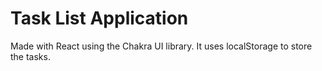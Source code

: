 # Task List Application

Made with React using the Chakra UI library. It uses localStorage to store the tasks.
